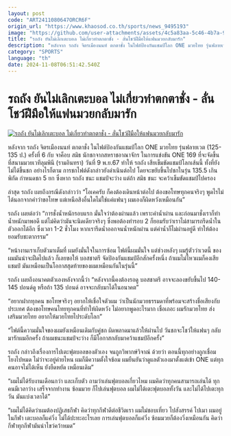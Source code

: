 ```yaml
---
layout: post
code: "ART2411080647ORCR6F"
origin_url: "https://www.khaosod.co.th/sports/news_9495193"
image: "https://github.com/user-attachments/assets/4c5a83aa-5c46-4b7a-9730-67ab597bb64a"
title: "รถถัง ยันไม่เลิกเตะบอล ไม่เกี่ยวทำตกตาชั่ง - ลั่นโชว์ฝีมือให้แฟนมวยกลับมารัก"
description: "หลังจาก รถถัง จิตรเมืองนนท์ ตกตาชั่ง ในไฟต์ป้องกันแชมป์โลก ONE มวยไทย รุ่นฟลายเวต (125-135 ป.) ครั้งที่ 6 กับ จาค็อบ สมิธ นักชกจากสหราชอาณาจักร ในการแข่งขัน"
category: "SPORTS"
language: "th"
date: 2024-11-08T06:51:42.540Z
---
```


# รถถัง ยันไม่เลิกเตะบอล ไม่เกี่ยวทำตกตาชั่ง - ลั่นโชว์ฝีมือให้แฟนมวยกลับมารัก

[![รถถัง ยันไม่เลิกเตะบอล ไม่เกี่ยวทำตกตาชั่ง - ลั่นโชว์ฝีมือให้แฟนมวยกลับมารัก](https://www.khaosod.co.th/wpapp/uploads/2024/11/dFQROr7oWzulq5Fa5LJEV3MwsK3DuPNv5iJHqmcZ0ARHCfSbDreoojfPWXS4lPy9d3F.jpg "รถถัง ยันไม่เลิกเตะบอล ไม่เกี่ยวทำตกตาชั่ง - ลั่นโชว์ฝีมือให้แฟนมวยกลับมารัก")](https://www.khaosod.co.th/wpapp/uploads/2024/11/dFQROr7oWzulq5Fa5LJEV3MwsK3DuPNv5iJHqmcZ0ARHCfSbDreoojfPWXS4lPy9d3F.jpg)

หลังจาก รถถัง จิตรเมืองนนท์ ตกตาชั่ง ในไฟต์ป้องกันแชมป์โลก ONE มวยไทย รุ่นฟลายเวต (125-135 ป.) ครั้งที่ 6 กับ จาค็อบ สมิธ นักชกจากสหราชอาณาจักร ในการแข่งขัน ONE 169 ที่จะจัดขึ้น ที่สนามมวยเวทีลุมพินี (รามอินทรา) วันที่ 9 พ.ย.67 ทำให้ รถถัง เสียเข็มขัดแชมป์โลกเส้นนี้ ทั้งที่ยังไม่ได้ขึ้นชก อย่างไรก็ตาม การชกไฟต์ดังกล่าวยังดำเนินต่อไป โดยจะขยับขึ้นไปชกในรุ่น 135.5 เกินพิกัด กำหนดชก 5 ยก ซึ่งหาก รถถัง ชนะ แชมป์จะว่าง แต่ถ้า สมิธ ชนะ จะคว้าเข็มขัดแชมป์ไปครอง

ล่าสุด รถถัง เผยถึงกรณีดังกล่าวว่า “โอเคครับ ก็คงต้องเดินหน้าต่อไป ต้องขอโทษทุกคนจริงๆ พูดไรไม่ได้นอกจากคำว่าขอโทษ แต่เหนือสิงอื่นใดไม่ใช่แค่แฟนๆ ผมเองก็ผิดหวังเหมือนกัน”

รถถัง เผยต่อว่า “การชั่งน้ำหนักรอบแรก มั่นใจว่าต้องผ่านแล้ว เพราะค่าน้ำผ่าน และก่อนมาชั่งเราก็ทำน้ำหนักมาพอดี แต่ไม่คิดว่ามันจะนิดเดียวจริงๆ ซึ่งพอต้องทำรอบ 2 ก็ยอมรับว่าเราไม่สามารถรีดน้ำในตัวออกได้อีก ซึ่งเวลา 1-2 ชั่วโมง หากเรารีดน้ำออกจนน้ำหนักผ่าน แต่ค่าน้ำก็ไม่ผ่านอยู่ดี ทำให้ต้องยอมรับชะตากรรม”

“หน้างานเราเก็บตัวมาเต็มที่ ผมยังมั่นใจในการซ้อม ไฟต์นี้ผมมั่นใจ แต่ช่วงหลังๆ ผมรู้ตัวว่าเวตนี้ ของผมมันน่าจะฝืดไปแล้ว ก็เลยขอให้ บอสชาตรี จัดป้องกันแชมป์อีกสักครั้งหนึ่ง ถ้าผมไม่ไหวผมก็คงเสียแชมป์ มันเหมือนเป็นโอกาสสุดท้ายของผมเหมือนกันในรุ่นนี้”

รถถัง เผยถึงอนาคตตัวเองหลังจากนี้ว่า “หลังจากนี้คงต้องรอดู บอสชาตรี อาจจะลองขยับขึ้นไป 140-145 ปอนด์ดู หรือถ้า 135 ปอนด์ อาจจะกลับมาได้ในอนาคต”

“อยากฝากทุกคน ขอโทษจริงๆ อยากให้เชื่อใจตัวผม ว่าเป็นนักมวยธรรมดาที่พร้อมจะสร้างชื่อเสียงกับประเทศ ต้องขอโทษคนไทยทุกคนที่ทำให้ผิดหวัง ไม่อยากพูดอะไรมาก เชื่อเถอะ ผมรักมวยไทย ส่งเสริมมวยไทย อยากให้มวยไทยไประดับโลก”

“ไฟต์นี้ความมั่นใจของผมยังเหมือนเดิมกับคู่ชก ผิดพลาดมาแล้วให้ผ่านไป วันชกจะโชว์ให้แฟนๆ กลับมารักผมอีกครั้ง ถ้าผมชนะแชมป์จะว่าง ก็มีโอกาสกลับมาคว้าแชมป์อีกครั้ง”

รถถัง กล่าวถึงเรื่องการไปเตะฟุตบอลของตัวเอง จนถูกวิพากษ์วิจาณ์ ด้วยว่า ตอนนี้ทุกอย่างถูกเชื่อมโยงไปหมด ไม่ว่าจะอยู่ค่ายไหน ผมก็มีความตั้งใจซ้อม ผมยืนยันว่าดูแลตัวเองมาตั้งแต่เข้า ONE แต่ทุกคนอาจไม่ได้เห็น ยังยืดหยัด เหมือนเดิม”

“ผมไม่ได้รับงานเดือนกว่า และเก็บตัว ถามว่าเล่นฟุตบอลเกี่ยวไหม ผมคิดว่าทุกคนสามารถเล่นได้ ทุกคนมีเวลาว่าง เสร็จจากทำงาน ซ้อมมวย ก็ไปเล่นฟุตบอล ผมไม่ได้เตะฟุตบอลทั้งวัน และไม่ได้ไปเตะทุกวัน มันแบ่งเวลาได้”

“ผมไม่ได้คิดว่าผมต้องปฏิเสธกีฬา คิดว่าทุกกีฬาดีต่อชีวิตเรา ผมไม่ชอบเที่ยว ไปสังสรรค์ ไปเมา ผมอยู่ในกีฬา เตะบอลก็แค่วิ่ง ไม่ได้ปะทะอะไรเลย การเล่นฟุตบอลก็แค่วิ่ง ซ้อมมวยก็ต้องวิ่งเหมือนกัน คิดว่ากีฬาทุกกีฬามันน่าไขว่คว้าหมด”